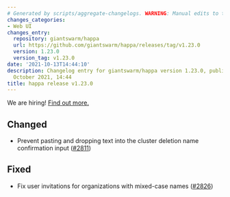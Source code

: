 ```yaml
---
# Generated by scripts/aggregate-changelogs. WARNING: Manual edits to this files will be overwritten.
changes_categories:
- Web UI
changes_entry:
  repository: giantswarm/happa
  url: https://github.com/giantswarm/happa/releases/tag/v1.23.0
  version: 1.23.0
  version_tag: v1.23.0
date: '2021-10-13T14:44:10'
description: Changelog entry for giantswarm/happa version 1.23.0, published on 13
  October 2021, 14:44
title: happa release v1.23.0
---
```


We are hiring! [Find out more.](https://www.giantswarm.io/careers)

## Changed

- Prevent pasting and dropping text into the cluster deletion name confirmation input ([#2811](https://github.com/giantswarm/happa/pull/2811))

## Fixed

- Fix user invitations for organizations with mixed-case names ([#2826](https://github.com/giantswarm/happa/pull/2826))

